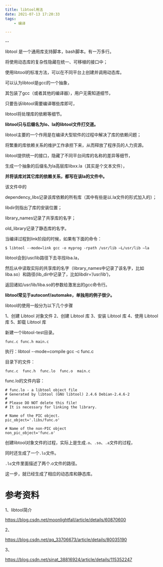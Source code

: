 ```yaml
---
title: libtool用法
date: 2021-07-13 17:20:33
tags:
	- 编译

---
```


--

libtool 是一个通用库支持脚本，bash脚本。有一万多行。

将使用动态库的复杂性隐藏在统一、可移植的接口中；

使用libtool的标准方法，可以在不同平台上创建并调用动态库。

可以认为libtool是gcc的一个抽象，

其包装了gcc（或者其他的编译器），用户无需知道细节，

只要告诉libtool需要编译哪些库即可，

libtool将处理库的依赖等细节。

**libtool只与后缀名为lo、la的libtool文件打交道。**



libtool主要的一个作用是在编译大型软件的过程中解决了库的依赖问题；

将繁重的库依赖关系的维护工作承担下来，从而释放了程序员的人力资源。

libtool提供统一的接口，隐藏了不同平台间库的名称的差异等细节，

生成一个抽象的后缀名为la高层库libxx.la（其实是个文本文件），

**并将该库对其它库的依赖关系，都写在该la的文件中。**

该文件中的

dependency_libs记录该库依赖的所有库（其中有些是以.la文件的形式加入的）；

libdir则指出了库的安装位置；

library_names记录了共享库的名字；

old_library记录了静态库的名字。 



当编译过程到link阶段的时候，如果有下面的命令： 

```
$ libtool --mode=link gcc -o myprog -rpath /usr/lib –L/usr/lib –la 
```

libtool会到/usr/lib路径下去寻找liba.la，

然后从中读取实际的共享库的名字（library_names中记录了该名字，比如liba.so）和路径(lib_dir中记录了，比如libdir=’/usr/lib’)，

返回诸如/usr/lib/liba.so的参数给激发出的gcc命令行。 



**libtool常见于autoconf/automake，单独用的例子很少。** 



libtool的使用一般分为以下几个步骤

1、创建 Libtool 对象文件
2、创建 Libtool 库
3、安装 Libtool 库
4、使用 Libtool 库
5、卸载 Libtool 库

新建一个libtool-test目录。

```
func.c func.h main.c
```

执行：libtool --mode=compile gcc -c func.c

目录下的文件：

```
func.c  func.h  func.lo  func.o  main.c
```

func.lo的文件内容：

```
# func.lo - a libtool object file
# Generated by libtool (GNU libtool) 2.4.6 Debian-2.4.6-2
#
# Please DO NOT delete this file!
# It is necessary for linking the library.

# Name of the PIC object.
pic_object='.libs/func.o'

# Name of the non-PIC object
non_pic_object='func.o'
```

创建libtool对象文件的过程，实际上是生成`.o`、`.so`、`.a`文件的过程，

同时还生成了一个`.lo`文件。

`.lo`文件里面描述了两个.o文件的路径。

这一步，就已经生成了相应的动态库和静态库。



# 参考资料

1、libtool简介

https://blog.csdn.net/moonlightfall/article/details/60870600

2、

https://blog.csdn.net/qq_33706673/article/details/80035190

3、

https://blog.csdn.net/sinat_38816924/article/details/115352247
